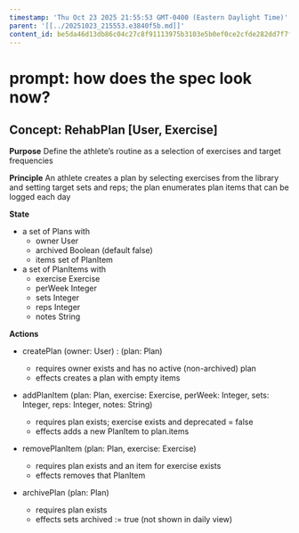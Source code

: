 ```yaml
---
timestamp: 'Thu Oct 23 2025 21:55:53 GMT-0400 (Eastern Daylight Time)'
parent: '[[../20251023_215553.e3840f5b.md]]'
content_id: be5da46d13db86c04c27c8f91113975b3103e5b0ef0ce2cfde282dd7f7ff9a4f
---
```


# prompt: how does the spec look now?

## Concept: RehabPlan \[User, Exercise]

**Purpose** Define the athlete’s routine as a selection of exercises and target frequencies

**Principle** An athlete creates a plan by selecting exercises from the library and setting target sets and reps; the plan enumerates plan items that can be logged each day

**State**

* a set of Plans with
  * owner User
  * archived Boolean (default false)
  * items set of PlanItem
* a set of PlanItems with
  * exercise Exercise
  * perWeek Integer
  * sets Integer
  * reps Integer
  * notes String

**Actions**

* createPlan (owner: User) : (plan: Plan)
  * requires owner exists and has no active (non-archived) plan
  * effects creates a plan with empty items

* addPlanItem (plan: Plan, exercise: Exercise, perWeek: Integer, sets: Integer, reps: Integer, notes: String)
  * requires plan exists; exercise exists and deprecated = false
  * effects adds a new PlanItem to plan.items

* removePlanItem (plan: Plan, exercise: Exercise)
  * requires plan exists and an item for exercise exists
  * effects removes that PlanItem

* archivePlan (plan: Plan)
  * requires plan exists
  * effects sets archived := true (not shown in daily view)
